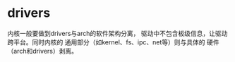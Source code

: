 # drivers

内核一般要做到drivers与arch的软件架构分离，
驱动中不包含板级信息，让驱动跨平台。同时内核的
通用部分（如kernel、fs、ipc、net等）则与具体的
硬件（arch和drivers）剥离。
